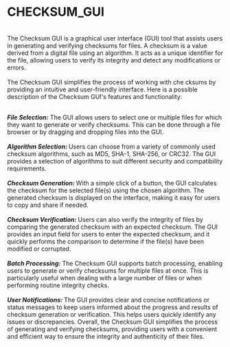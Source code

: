 # CHECKSUM_GUI

<br>
The Checksum GUI is a graphical user interface (GUI) tool that assists users in generating and verifying checksums for files. A checksum is a value derived from a digital file using an algorithm. It acts as a unique identifier for the file, allowing users to verify its integrity and detect any modifications or errors.
<br>
<br>
The Checksum GUI simplifies the process of working with che
cksums by providing an intuitive and user-friendly interface. Here is a possible description of the Checksum GUI's features and functionality:
<br><br>

<i> <b> File Selection:</b> </i>
The GUI allows users to select one or multiple files for which they want to generate or verify checksums. This can be done through a file browser or by dragging and dropping files into the GUI.
<br><br>
<i> <b> Algorithm Selection: </b> </i>
Users can choose from a variety of commonly used checksum algorithms, such as MD5, SHA-1, SHA-256, or CRC32. The GUI provides a  selection of algorithms to suit different security and compatibility requirements.
<br><br>
<i> <b> Checksum Generation: </b> </i>
With a simple click of a button, the GUI calculates the checksum for the selected file(s) using the chosen algorithm. The generated checksum is displayed on the interface, making it easy for users to copy and share if needed.
<br><br>
<i> <b> Checksum Verification: </b> </i>
Users can also verify the integrity of files by comparing the generated checksum with an expected checksum. The GUI provides an input field for users to enter the expected checksum, and it quickly performs the comparison to determine if the file(s) have been modified or corrupted.
<br><br>
<i> <b> Batch Processing: </b> </i>
The Checksum GUI supports batch processing, enabling users to generate or verify checksums for multiple files at once. This is particularly useful when dealing with a large number of files or when performing routine integrity checks.
<br><br>
<i> <b> User Notifications: </b> </i>
The GUI provides clear and concise notifications or status messages to keep users informed about the progress and results of checksum generation or verification. This helps users quickly identify any issues or discrepancies.
Overall, the Checksum GUI simplifies the process of generating and verifying checksums, providing users with a convenient and efficient way to ensure the integrity and authenticity of their files.

<br>
